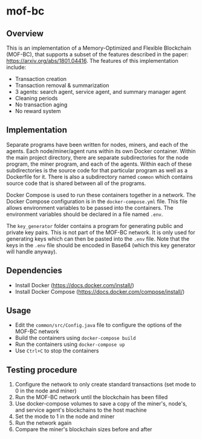 # mof-bc

## Overview
This is an implementation of a Memory-Optimized and Flexible Blockchain (MOF-BC), that supports a subset of the features described in the paper: https://arxiv.org/abs/1801.04416. The features of this implementation include:
* Transaction creation
* Transaction removal & summarization
* 3 agents: search agent, service agent, and summary manager agent
* Cleaning periods
* No transaction aging
* No reward system

## Implementation
Separate programs have been written for nodes, miners, and each of the agents. Each node/miner/agent runs within its own Docker container. Within the main project directory, there are separate subdirectories for the node program, the miner program, and each of the agents. Within each of these subdirectories is the source code for that particular program as well as a Dockerfile for it. There is also a subdirectory named `common` which contains source code that is shared between all of the programs.

Docker Compose is used to run these containers together in a network. The Docker Compose configuration is in the `docker-compose.yml` file. This file allows environment variables to be passed into the containers. The environment variables should be declared in a file named `.env`.

The `key_generator` folder contains a program for generating public and private key pairs. This is not part of the MOF-BC network. It is only used for generating keys which can then be pasted into the `.env` file. Note that the keys in the `.env` file should be encoded in Base64 (which this key generator will handle anyway).

## Dependencies
* Install Docker (https://docs.docker.com/install/)
* Install Docker Compose (https://docs.docker.com/compose/install/)

## Usage
* Edit the `common/src/Config.java` file to configure the options of the MOF-BC network
* Build the containers using `docker-compose build`
* Run the containers using `docker-compose up`
* Use `Ctrl+C` to stop the containers

## Testing procedure
1. Configure the network to only create standard transactions (set mode to 0 in the node and miner)
2. Run the MOF-BC network until the blockchain has been filled
3. Use docker-compose volumes to save a copy of the miner's, node's, and service agent's blockchains to the host machine
4. Set the mode to 1 in the node and miner
5. Run the network again
6. Compare the miner's blockchain sizes before and after 
